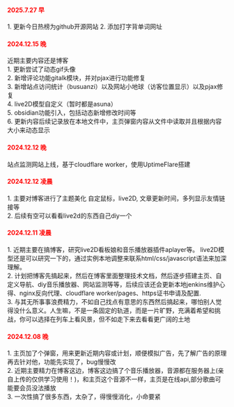 <h4 style="color:red">2025.7.27 早</h4>
<p class="updateContent">
  1. 更新今日热榜为github开源网站
  2. 添加打字背单词网址
</p>
<h4 style="color:red">2024.12.15 晚</h4>
<p class="updateContent">
  近期主要内容还是博客 <br/>
  1. 更新尝试了动态gif头像 <br/>
  2. 新增评论功能gitalk模块，并对pjax进行功能修复 <br/>
  3. 新增站点访问统计（busuanzi）以及网站小地球（访客位置显示）以及pjax修复 <br/>
  4. live2D模型自定义（暂时都是asuna）<br/>
  5. obsidian功能引入，包括动态新增修改时间等<br/>
  6. 更新内容后续记录放在本地文件中，主页弹窗内容从文件中读取并且根据内容大小来动态显示<br/>
</p>
<h4 style="color:red">2024.12.12 晚</h4>
<p class="updateContent">
站点监测网站上线，基于cloudflare worker，使用UptimeFlare搭建
</p> 
<h4 style="color:red">2024.12.12 凌晨</h4>
<p class="updateContent">
  1. 主要对博客进行了主题美化 自定鼠标，live2D, 文章更新时间，多列显示友情链接等 <br />
  2. 后续有空可以看看live2d的东西自己diy一个
</p>
<h4 style="color:red">2024.12.11 凌晨</h4>
<p class="updateContent">
  1.  近期主要在搞博客，研究live2D看板娘和音乐播放器插件aplayer等。 live2D模型还是可以研究一下的，通过实例本地调整来联系html/css/javascript语法来加深理解。 <br />2.  计划把博客先搞起来，然后在博客里面整理技术文档，然后逐步搭建主页、自定义导航、diy音乐播放器、网站监测等等，后续应该还会更新本地jenkins维护心得、nginx反向代理、cloudflare worker/pages、https证书申请及配置. <br />3.  与其无所事事浪费精力，不如自己找点有意思的东西然后搞起来，哪怕别人觉得没什么意义。人生嘛，不是一条固定的轨道，而是一片旷野，充满着希望和挑战，你可以选择在列车上看风景，但不如走下来去看看更广阔的土地<br />
</p>
<h4 style="color:red">2024.12.08 晚</h4>
<p class="updateContent" >
  1. 主页加了个弹窗，用来更新近期内容或计划，顺便模拟广告，先了解广告的原理再去针对他，功能先实现了，bug慢慢改<br/>
  2. 近期主要精力在博客这边，博客这边搞了个音乐播放器，音源都在服务器上(亲自上传的仅供学习使用！)，和主页这个音源不一样，主页是在线api,部分歌曲可能要会员没法播放<br/>
  3. 一次性搞了很多东西，太杂了，得慢慢消化，小命要紧<br/>
</p>

